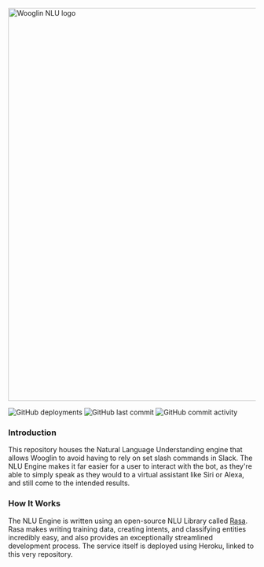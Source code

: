 <p>
  <img src="https://i.imgur.com/962Gazx.png" alt="Wooglin NLU logo" width="800"></img>
</p>

<span>
  <img alt="GitHub deployments" src="https://img.shields.io/github/deployments/WooglinAlphaZeta/wooglin-nlu/wooglin-nlu?label=deployed&style=for-the-badge">
  <img alt="GitHub last commit" src="https://img.shields.io/github/last-commit/WooglinAlphaZeta/wooglin-nlu?color=%20%23ff751a&style=for-the-badge">
  <img alt="GitHub commit activity" src="https://img.shields.io/github/commit-activity/m/WooglinAlphaZeta/wooglin-nlu?style=for-the-badge">
</span>

### Introduction
This repository houses the Natural Language Understanding engine that allows Wooglin to avoid having to rely on set slash commands in Slack. The NLU Engine makes it far easier for a user to interact with the bot, as they're able to simply speak as they would to a virtual assistant like Siri or Alexa, and still come to the intended results.

### How It Works
The NLU Engine is written using an open-source NLU Library called [Rasa](https://rasa.com/). Rasa makes writing training data, creating intents, and classifying entities incredibly easy, and also provides an exceptionally streamlined development process. The service itself is deployed using Heroku, linked to this very repository. 
